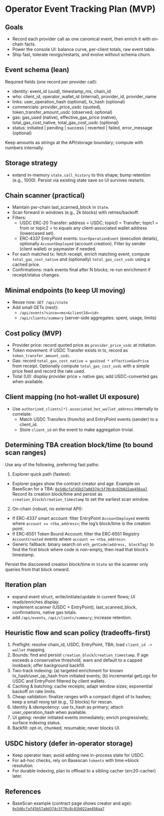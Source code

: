 # Operator Event Tracking Plan (MVP)

## Goals
- Record each provider call as one canonical event, then enrich it with on-chain facts.
- Power the console UI: balance curve, per-client totals, raw event table.
- Ship fast, tolerate reorgs/restarts, and evolve without schema churn.

## Event schema (lean)
Required fields (one record per provider call):
- identity: event_id (uuid), timestamp_ms, chain_id
- who: client_id, operator_wallet_id (internal), provider_id, provider_name
- links: user_operation_hash (optional), tx_hash (optional)
- commercials: provider_price_usdc (quoted), token_transfer_amount_usdc (observed; optional)
- gas: gas_used (native), effective_gas_price (native), total_gas_cost_native, total_gas_cost_usdc (optional)
- status: initiated | pending | success | reverted | failed, error_message (optional)

Keep amounts as strings at the API/storage boundary; compute with numbers internally.

## Storage strategy
- extend in-memory `state.call_history` to this shape; bump retention (e.g., 1000). Persist via existing state save so UI survives restarts.

## Chain scanner (practical)
- Maintain per-chain last_scanned_block in `State`.
- Scan forward in windows (e.g., 2k blocks) with retries/backoff.
- Filters:
  - USDC ERC‑20 Transfer: address = USDC; topic0 = Transfer; topic1 = from or topic2 = to equals any client-associated wallet address (lowercased set).
  - ERC‑4337 EntryPoint events: `UserOperationEvent` (execution details), optionally `AccountDeployed` (account creation). Filter by sender (client wallet) or paymaster if needed.
- For each matched tx: fetch receipt, enrich matching event; compute `total_gas_cost_native` and (optionally) `total_gas_cost_usdc` using a cached price.
- Confirmations: mark events final after N blocks; re-run enrichment if receipt/status changes.

## Minimal endpoints (to keep UI moving)
- Reuse now: `GET /api/state`
- Add small GETs (next):
  - `/api/events?since=<ms>&clientId=<id>`
  - `/api/clients/summary` (server-side aggregates: spent, usage, limits)

## Cost policy (MVP)
- Provider price: record quoted price as `provider_price_usdc` at initiation.
- Token movement: if USDC Transfer exists in tx, record as `token_transfer_amount_usdc`.
- Gas: record `total_gas_cost_native = gasUsed * effectiveGasPrice` from receipt. Optionally compute `total_gas_cost_usdc` with a simple price feed and record the rate used.
- Total (UI): display provider price + native gas; add USDC-converted gas when available.

## Client mapping (no hot-wallet UI exposure)
- Use `authorized_clients[*].associated_hot_wallet_address` internally to correlate:
  - Match USDC Transfers (from/to) and EntryPoint events (sender) to a client_id.
  - Store `client_id` on the event to make aggregation trivial.

## Determining TBA creation block/time (to bound scan ranges)
Use any of the following, preferring fast paths:

1) Explorer quick path (fastest):
- Explorer pages show the contract creator and age. Example on BaseScan for a TBA: [`0x5d6cfaf45b57a0d374c5f70c8c02b022ae456aa7`](https://basescan.org/address/0x5d6cfaf45b57a0d374c5f70c8c02b022ae456aa7). Record its creation block/time and persist as `creation_block`/`creation_timestamp` to set the earliest scan window.

2) On-chain (robust, no external API):
- If ERC‑4337 smart account: filter EntryPoint `AccountDeployed` events where `account == <tba_address>`; the log’s block/time is the creation point.
- If ERC‑6551 Token Bound Account: filter the ERC‑6551 Registry `AccountCreated` events where `account == <tba_address>`.
- Generic fallback: binary search on `eth_getCode(address, blockTag)` to find the first block where code is non-empty, then read that block’s timestamp.

Persist the discovered creation block/time in `State` so the scanner only queries from that block onward.

## Iteration plan
- expand event struct, write/initiate/update in current flows; UI reads/enriches display.
- implement scanner (USDC + EntryPoint), last_scanned_block, confirmations, native gas totals.
- add `/api/events`, `/api/clients/summary`; increase retention.

## Heuristic flow and scan policy (tradeoffs-first)
1) Preflight: resolve chain_id, USDC, EntryPoint, TBA; load `client_id -> wallet` mapping.
2) Bounds: find and persist `creation_block`/`creation_timestamp`. If age exceeds a conservative threshold, warn and default to a capped lookback; offer background backfill.
3) Two-track indexing: (a) targeted enrichment for known tx_hash/user_op_hash from initiated events; (b) incremental getLogs for USDC and EntryPoint filtered by client wallets.
4) Caching & batching: cache receipts; adapt window sizes; exponential backoff on rate limits.
5) Cheap validation: finalize ranges with a compact digest of tx hashes; keep a small reorg tail (e.g., 12 blocks) for rescan.
6) Identity & idempotency: use tx_hash as primary; attach user_operation_hash when available.
7) UI gating: render initiated events immediately; enrich progressively; surface indexing status.
8) Backfill: opt-in, chunked, resumable; never blocks UI.

## USDC history (defer in-operator storage)
- Keep operator lean; avoid adding new in-process state for USDC.
- For ad-hoc checks, rely on Basescan `tokentx` with time→block resolution.
- For durable indexing, plan to offload to a sibling cacher (erc20-cacher) later.

## References
- BaseScan example (contract page shows creator and age): [`0x5d6cfaf45b57a0d374c5f70c8c02b022ae456aa7`](https://basescan.org/address/0x5d6cfaf45b57a0d374c5f70c8c02b022ae456aa7)
